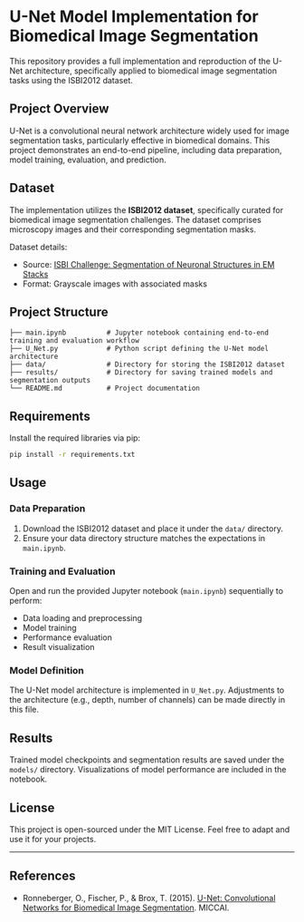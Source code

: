 # U-Net Model Implementation for Biomedical Image Segmentation

This repository provides a full implementation and reproduction of the U-Net architecture, specifically applied to biomedical image segmentation tasks using the ISBI2012 dataset.

## Project Overview

U-Net is a convolutional neural network architecture widely used for image segmentation tasks, particularly effective in biomedical domains. This project demonstrates an end-to-end pipeline, including data preparation, model training, evaluation, and prediction.

## Dataset

The implementation utilizes the **ISBI2012 dataset**, specifically curated for biomedical image segmentation challenges. The dataset comprises microscopy images and their corresponding segmentation masks.

Dataset details:

* Source: [ISBI Challenge: Segmentation of Neuronal Structures in EM Stacks](https://imagej.net/events/isbi-2012-segmentation-challenge)
* Format: Grayscale images with associated masks

## Project Structure

```plaintext
├── main.ipynb          # Jupyter notebook containing end-to-end training and evaluation workflow
├── U_Net.py            # Python script defining the U-Net model architecture
├── data/               # Directory for storing the ISBI2012 dataset
├── results/            # Directory for saving trained models and segmentation outputs
└── README.md           # Project documentation
```

## Requirements

Install the required libraries via pip:

```bash
pip install -r requirements.txt
```

## Usage

### Data Preparation

1. Download the ISBI2012 dataset and place it under the `data/` directory.
2. Ensure your data directory structure matches the expectations in `main.ipynb`.

### Training and Evaluation

Open and run the provided Jupyter notebook (`main.ipynb`) sequentially to perform:

* Data loading and preprocessing
* Model training
* Performance evaluation
* Result visualization

### Model Definition

The U-Net model architecture is implemented in `U_Net.py`. Adjustments to the architecture (e.g., depth, number of channels) can be made directly in this file.

## Results

Trained model checkpoints and segmentation results are saved under the `models/` directory. Visualizations of model performance are included in the notebook.

## License

This project is open-sourced under the MIT License. Feel free to adapt and use it for your projects.

---

## References

* Ronneberger, O., Fischer, P., & Brox, T. (2015). [U-Net: Convolutional Networks for Biomedical Image Segmentation](https://arxiv.org/abs/1505.04597). MICCAI.
